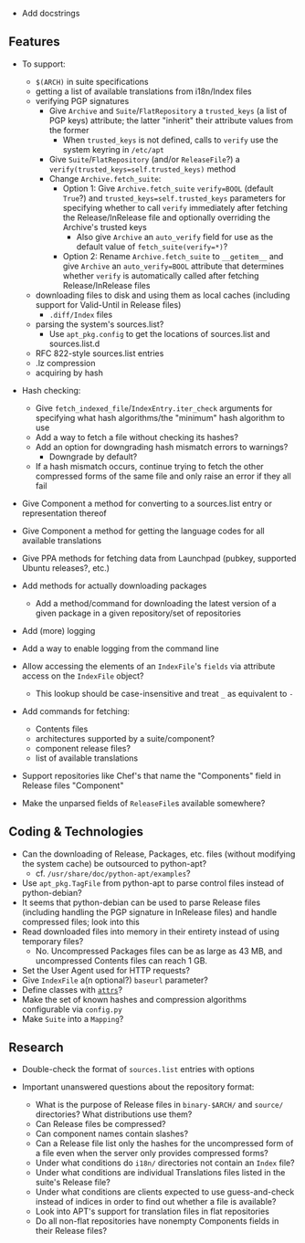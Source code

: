 - Add docstrings

Features
--------
- To support:
    - `$(ARCH)` in suite specifications
    - getting a list of available translations from i18n/Index files
    - verifying PGP signatures
        - Give `Archive` and `Suite`/`FlatRepository` a `trusted_keys` (a list
          of PGP keys) attribute; the latter "inherit" their attribute values
          from the former
            - When `trusted_keys` is not defined, calls to `verify` use the
              system keyring in `/etc/apt`
        - Give `Suite`/`FlatRepository` (and/or `ReleaseFile`?) a
          `verify(trusted_keys=self.trusted_keys)` method
        - Change `Archive.fetch_suite`:
            - Option 1: Give `Archive.fetch_suite` `verify=BOOL` (default
              `True`?) and `trusted_keys=self.trusted_keys` parameters for
              specifying whether to call `verify` immediately after fetching
              the Release/InRelease file and optionally overriding the
              Archive's trusted keys
                - Also give `Archive` an `auto_verify` field for use as the
                  default value of `fetch_suite(verify=*)`?
            - Option 2: Rename `Archive.fetch_suite` to `__getitem__` and give
              `Archive` an `auto_verify=BOOL` attribute that determines whether
              `verify` is automatically called after fetching Release/InRelease
              files
    - downloading files to disk and using them as local caches (including
      support for Valid-Until in Release files)
        - `.diff/Index` files
    - parsing the system's sources.list?
        - Use `apt_pkg.config` to get the locations of sources.list and
          sources.list.d
    - RFC 822-style sources.list entries
    - .lz compression
    - acquiring by hash

- Hash checking:
    - Give `fetch_indexed_file`/`IndexEntry.iter_check` arguments for
      specifying what hash algorithms/the "minimum" hash algorithm to use
    - Add a way to fetch a file without checking its hashes?
    - Add an option for downgrading hash mismatch errors to warnings?
        - Downgrade by default?
    - If a hash mismatch occurs, continue trying to fetch the other compressed
      forms of the same file and only raise an error if they all fail

- Give Component a method for converting to a sources.list entry or
  representation thereof
- Give Component a method for getting the language codes for all available
  translations
- Give PPA methods for fetching data from Launchpad (pubkey, supported Ubuntu
  releases?, etc.)
- Add methods for actually downloading packages
    - Add a method/command for downloading the latest version of a given
      package in a given repository/set of repositories
- Add (more) logging
- Add a way to enable logging from the command line
- Allow accessing the elements of an `IndexFile`'s `fields` via attribute
  access on the `IndexFile` object?
    - This lookup should be case-insensitive and treat `_` as equivalent to `-`
- Add commands for fetching:
    - Contents files
    - architectures supported by a suite/component?
    - component release files?
    - list of available translations
- Support repositories like Chef's that name the "Components" field in Release
  files "Component"
- Make the unparsed fields of `ReleaseFile`s available somewhere?


Coding & Technologies
---------------------
- Can the downloading of Release, Packages, etc. files (without modifying the
  system cache) be outsourced to python-apt?
    - cf. `/usr/share/doc/python-apt/examples`?
- Use `apt_pkg.TagFile` from python-apt to parse control files instead of
  python-debian?
- It seems that python-debian can be used to parse Release files (including
  handling the PGP signature in InRelease files) and handle compressed files;
  look into this
- Read downloaded files into memory in their entirety instead of using
  temporary files?
    - No.  Uncompressed Packages files can be as large as 43 MB, and
      uncompressed Contents files can reach 1 GB.
- Set the User Agent used for HTTP requests?
- Give `IndexFile` a(n optional?) `baseurl` parameter?
- Define classes with [`attrs`](https://attrs.readthedocs.io)?
- Make the set of known hashes and compression algorithms configurable via
  `config.py`
- Make `Suite` into a `Mapping`?


Research
--------
- Double-check the format of `sources.list` entries with options

- Important unanswered questions about the repository format:
    - What is the purpose of Release files in `binary-$ARCH/` and `source/`
      directories?  What distributions use them?
    - Can Release files be compressed?
    - Can component names contain slashes?
    - Can a Release file list only the hashes for the uncompressed form of a
      file even when the server only provides compressed forms?
    - Under what conditions do `i18n/` directories not contain an `Index` file?
    - Under what conditions are individual Translations files listed in the
      suite's Release file?
    - Under what conditions are clients expected to use guess-and-check instead
      of indices in order to find out whether a file is available?
    - Look into APT's support for translation files in flat repositories
    - Do all non-flat repositories have nonempty Components fields in their
      Release files?
